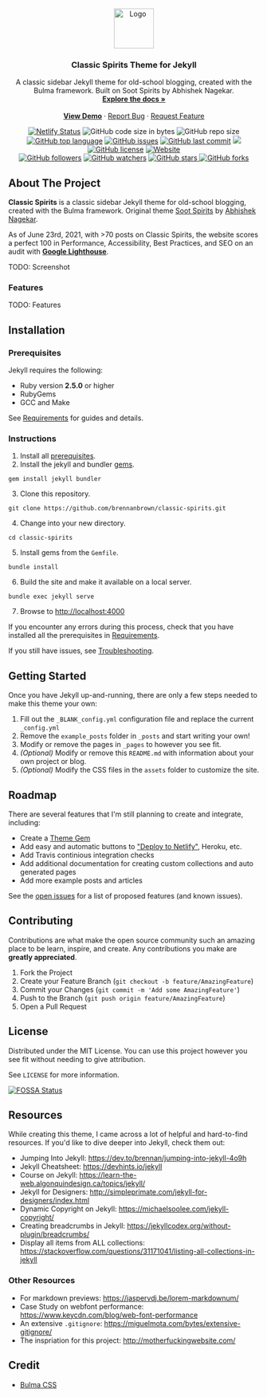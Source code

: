 <!-- PROJECT LOGO -->
<br />
<p align="center">
  <a href="https://github.com/brennanbrown/classic-spirits">
    <img src="https://i.postimg.cc/ydtJNdJF/android-chrome-512x512.png" alt="Logo" width="80" height="80">
  </a>

  <h3 align="center">Classic Spirits Theme for Jekyll</h3>

  <p align="center">
    A classic sidebar Jekyll theme for old-school blogging, created with the Bulma framework. Built on Soot Spirits by Abhishek Nagekar.
    <br />
    <a href="https://github.com/brennanbrown/classic-spirits"><strong>Explore the docs »</strong></a>
    <br />
    <br />
    <strong><a href="https://classic-spirits.netlify.app">View Demo</a></strong>
    ·
    <a href="https://github.com/brennanbrown/classic-spirits/issues">Report Bug</a>
    ·
    <a href="https://github.com/brennanbrown/classic-spirits/issues">Request Feature</a>
  </p>
</p>

<!-- BADGES -->
<p align="center">
<a href="https://app.netlify.com/sites/classic-spirits/deploys"><img src="https://api.netlify.com/api/v1/badges/d0dec072-0493-4b48-9f66-739482a9c80f/deploy-status" alt="Netlify Status"></a>
<img alt="GitHub code size in bytes" src="https://img.shields.io/github/languages/code-size/brennanbrown/classic-spirits">
<img alt="GitHub repo size" src="https://img.shields.io/github/repo-size/brennanbrown/classic-spirits">
<a href="https://github.com/brennanbrown/classic-spirits/search?l=html"><img alt="GitHub top language" src="https://img.shields.io/github/languages/top/brennanbrown/classic-spirits"></a>
<a href="https://github.com/brennanbrown/classic-spirits/issues"><img alt="GitHub issues" src="https://img.shields.io/github/issues/brennanbrown/classic-spirits"></a>
<a href="https://github.com/brennanbrown/classic-spirits/commits/main"><img alt="GitHub last commit" src="https://img.shields.io/github/last-commit/brennanbrown/classic-spirits"></a>
<a href="https://app.fossa.com/projects/git%2Bgithub.com%2Fbrennanbrown%2Fclassic-spirits?ref=badge_shield" alt="FOSSA Status"><img src="https://app.fossa.com/api/projects/git%2Bgithub.com%2Fbrennanbrown%2Fclassic-spirits.svg?type=shield"/></a>
<a href="https://github.com/brennanbrown/classic-spirits/blob/main/LICENSE"><img alt="GitHub license" src="https://img.shields.io/github/license/brennanbrown/classic-spirits"></a>
<a href="https://classic-spirits.netlify.app"><img alt="Website" src="https://img.shields.io/website?down_color=red&down_message=Offline%21&label=Status&up_color=darkgreen&up_message=Online%21&url=https%3A%2F%2Fclassic-spirits.netlify.app"></a>
<br />
<a href="https://github.com/brennanbrown?tab=followers"><img alt="GitHub followers" src="https://img.shields.io/github/followers/brennanbrown?label=Follow%20Me%21&style=social"></a>
<a href="https://github.com/brennanbrown/classic-spirits/watchers"><img alt="GitHub watchers" src="https://img.shields.io/github/watchers/brennanbrown/classic-spirits?label=Watch%21&style=social"></a>
<a href="https://github.com/brennanbrown/classic-spirits/stargazers"><img alt="GitHub stars" src="https://img.shields.io/github/stars/brennanbrown/classic-spirits?label=Star%21&style=social"> </a>
<a href="https://github.com/brennanbrown/classic-spirits/network/members"><img alt="GitHub forks"src="https://img.shields.io/github/forks/brennanbrown/classic-spirits?label=Fork%21&style=social"></a>
</p>

<!-- ABOUT THE PROJECT -->

## About The Project

**Classic Spirits** is a classic sidebar Jekyll theme for old-school blogging, created with the Bulma framework. Original theme [Soot Spirits](https://github.com/abhn/Soot-Spirits) by [Abhishek Nagekar](https://github.com/abhn).

As of June 23rd, 2021, with >70 posts on Classic Spirits, the website scores a perfect 100 in Performance, Accessibility, Best Practices, and SEO on an audit with [**Google Lighthouse**](https://developers.google.com/web/tools/lighthouse).

TODO: Screenshot

### Features

TODO: Features

## Installation

### Prerequisites

Jekyll requires the following:

- Ruby version **2.5.0** or higher
- RubyGems
- GCC and Make

See [Requirements](https://jekyllrb.com/docs/installation/#requirements) for guides and details.

### Instructions

1. Install all [prerequisites](https://jekyllrb.com/docs/installation/).
2. Install the jekyll and bundler [gems](https://jekyllrb.com/docs/ruby-101/#gems).

```
gem install jekyll bundler
```

3. Clone this repository.

```
git clone https://github.com/brennanbrown/classic-spirits.git
```

4. Change into your new directory.

```
cd classic-spirits
```

5. Install gems from the `Gemfile`.

```
bundle install
```

6. Build the site and make it available on a local server.

```
bundle exec jekyll serve
```

7. Browse to [http://localhost:4000](http://localhost:4000)

If you encounter any errors during this process, check that you have installed all the prerequisites in [Requirements](https://jekyllrb.com/docs/installation/#requirements).

If you still have issues, see [Troubleshooting](https://jekyllrb.com/docs/troubleshooting/#configuration-problems).

## Getting Started

Once you have Jekyll up-and-running, there are only a few steps needed to make this theme your own:

1. Fill out the `_BLANK_config.yml` configuration file and replace the current `_config.yml`
2. Remove the `example_posts` folder in `_posts` and start writing your own!
3. Modify or remove the pages in `_pages` to however you see fit.
4. _(Optional)_ Modify or remove this `README.md` with information about your own project or blog.
5. _(Optional)_ Modify the CSS files in the `assets` folder to customize the site.

<!-- ROADMAP -->

## Roadmap

There are several features that I'm still planning to create and integrate, including:

- Create a [Theme Gem](https://jekyllrb.com/docs/themes/#publishing-your-theme)
- Add easy and automatic buttons to ["Deploy to Netlify"](https://docs.netlify.com/site-deploys/create-deploys/#deploy-to-netlify-button), Heroku, etc.
- Add Travis continious integration checks
- Add additional documentation for creating custom collections and auto generated pages
- Add more example posts and articles

See the [open issues](https://github.com/othneildrew/Best-README-Template/issues) for a list of proposed features (and known issues).

<!-- CONTRIBUTING -->

## Contributing

Contributions are what make the open source community such an amazing place to be learn, inspire, and create. Any contributions you make are **greatly appreciated**.

1. Fork the Project
2. Create your Feature Branch (`git checkout -b feature/AmazingFeature`)
3. Commit your Changes (`git commit -m 'Add some AmazingFeature'`)
4. Push to the Branch (`git push origin feature/AmazingFeature`)
5. Open a Pull Request

<!-- LICENSE -->

## License

Distributed under the MIT License. You can use this project however you see fit without needing to give attribution.

See `LICENSE` for more information.

[![FOSSA Status](https://app.fossa.com/api/projects/git%2Bgithub.com%2Fbrennanbrown%2Fclassic-spirits.svg?type=large)](https://app.fossa.com/projects/git%2Bgithub.com%2Fbrennanbrown%2Fclassic-spirits?ref=badge_large)

## Resources

While creating this theme, I came across a lot of helpful and hard-to-find resources. If you'd like to dive deeper into Jekyll, check them out:

- Jumping Into Jekyll: <https://dev.to/brennan/jumping-into-jekyll-4o9h>
- Jekyll Cheatsheet: <https://devhints.io/jekyll>
- Course on Jekyll: <https://learn-the-web.algonquindesign.ca/topics/jekyll/>
- Jekyll for Designers: <http://simpleprimate.com/jekyll-for-designers/index.html>
- Dynamic Copyright on Jekyll: <https://michaelsoolee.com/jekyll-copyright/>
- Creating breadcrumbs in Jekyll: <https://jekyllcodex.org/without-plugin/breadcrumbs/>
- Display all items from ALL collections: <https://stackoverflow.com/questions/31171041/listing-all-collections-in-jekyll>

### Other Resources

- For markdown previews: <https://jaspervdj.be/lorem-markdownum/>
- Case Study on webfont performance: <https://www.keycdn.com/blog/web-font-performance>
- An extensive `.gitignore`: <https://miguelmota.com/bytes/extensive-gitignore/>
- The inspriation for this project: <http://motherfuckingwebsite.com/>

## Credit

- [Bulma CSS](bulma.io/)
